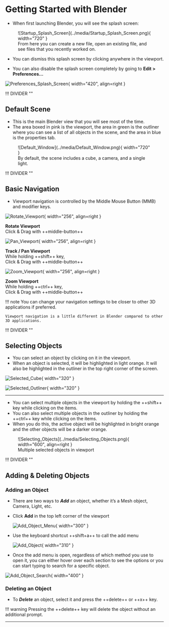 # **Getting Started with Blender**

- When first launching Blender, you will see the splash screen:

<figure markdown="span">
  ![Startup_Splash_Screen](../media/Startup_Splash_Screen.png){ width="720" }
  <figcaption>From here you can create a new file, open an existing file, and see files that you recently worked on.</figcaption>
</figure>

<div class="grid" markdown>

- You can dismiss this splash screen by clicking anywhere in the viewport.

- You can also disable the splash screen completely by going to **Edit > Preferences…**

![Preferences_Splash_Screen](../media/Preferences_Splash_Screen.png){ width="420", align=right }

</div>


!!! DIVIDER ""


## **Default Scene**

- This is the main Blender view that you will see most of the time. 
- The area boxed in pink is the viewport, the area in green is the outliner where you can see a list of all objects in the scene, and the area in blue is the properties tab.

<figure markdown="span">
  ![Default_Window](../media/Default_Window.png){ width="720" }
  <figcaption>By default, the scene includes a cube, a camera, and a single light.</figcaption>
</figure>


!!! DIVIDER ""


## **Basic Navigation**

- Viewport navigation is controlled by the Middle Mouse Button (MMB) and modifier keys.

<div class="grid" markdown>

![Rotate_Viewport](../media/Rotate_Viewport.gif){ width="256", align=right }

**Rotate Viewport** <br>
Click & Drag with ++middle-button++

</div>


<div class="grid" markdown>

![Pan_Viewport](../media/Pan_Viewport.gif){ width="256", align=right }

**Track / Pan Viewport** <br>
While holding ++shift++ key, <br>
Click & Drag with ++middle-button++

</div>


<div class="grid" markdown>

![Zoom_Viewport](../media/Zoom_Viewport.gif){ width="256", align=right }

**Zoom Viewport** <br>
While holding ++ctrl++ key, <br>
Click & Drag with ++middle-button++

</div>


!!! note
    You can change your navigation settings to be closer to other 3D applications if preferred. 
    
    Viewport navigation is a little different in Blender compared to other 3D applications.


!!! DIVIDER ""


## **Selecting Objects**

- You can select an object by clicking on it in the viewport. 
- When an object is selected, it will be highlighted in light orange. It will also be highlighted in the outliner in the top right corner of the screen.

<div class="grid" markdown>

![Selected_Cube](../media/Selected_Cube.png){ width="320" }

![Selected_Outliner](../media/Selected_Outliner.png){ width="320" }

</div>

---

<div class="grid" markdown>

- You can select multiple objects in the viewport by holding the ++shift++ key while clicking on the items.
- You can also select multiple objects in the outliner by holding the ++ctrl++ key while clicking on the items.
- When you do this, the active object will be highlighted in bright orange and the other objects will be a darker orange.

<figure markdown="span">
  ![Selecting_Objects](../media/Selecting_Objects.png){ width="600", align=right }
  <figcaption>Multiple selected objects in viewport</figcaption>
</figure>

</div>


!!! DIVIDER ""


## **Adding & Deleting Objects**

### **Adding an Object**

- There are two ways to ***Add*** an object, whether it’s a Mesh object, Camera, Light, etc.

<div class="grid" markdown>

<div markdown>

- Click **Add** in the top left corner of the viewport

    ![Add_Object_Menu](../media/Add_Object_Menu.png){ width="300" }

</div>

<div markdown>

- Use the keyboard shortcut ++shift+a++ to call the add menu

    ![Add_Object](../media/Add_Object.png){ width="310" }

</div>

</div>

<div class="grid" markdown>

- Once the add menu is open, regardless of which method you use to open it, you can either hover over each section to see the options or you can start typing to search for a specific object.


![Add_Object_Search](../media/Add_Object_Search.png){ width="400" }

</div>

### **Deleting an Object**

- To ***Delete*** an object, select it and press the ++delete++ or ++x++ key.

!!! warning
    Pressing the ++delete++ key will delete the object without an additional prompt.


---
